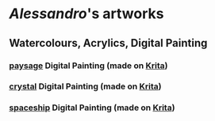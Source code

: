 # _Alessandro_'s artworks  

## Watercolours, Acrylics, Digital Painting

### [paysage](20211208_145557.jpg) Digital Painting (made on [Krita](https://krita.org/fr/))

### [crystal](20211204_154459.png) Digital Painting (made on [Krita](https://krita.org/fr/))

### [spaceship](20220408_140117.jpg) Digital Painting (made on [Krita](https://krita.org/fr/))

